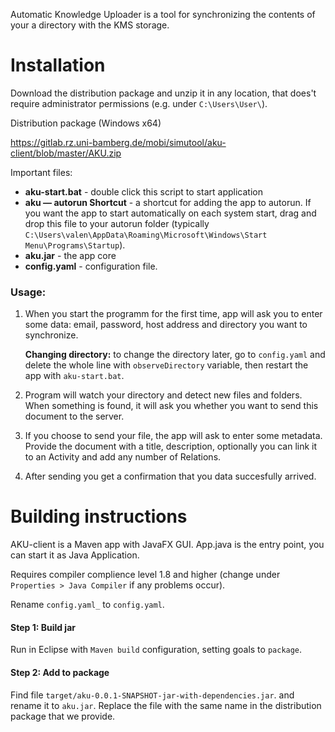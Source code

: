 Automatic Knowledge Uploader is a tool for synchronizing the contents of your a directory with the KMS storage.

# Installation
Download the distribution package and unzip it in any location, that does't require administrator permissions (e.g. under `C:\Users\User\`).

Distribution package (Windows x64)

https://gitlab.rz.uni-bamberg.de/mobi/simutool/aku-client/blob/master/AKU.zip

Important files:
- **aku-start.bat** - double click this script to start application
- **aku — autorun Shortcut** - a shortcut for adding the app to autorun. If you want the app to start automatically on each system start, drag and drop this file to your autorun folder (typically `C:\Users\valen\AppData\Roaming\Microsoft\Windows\Start Menu\Programs\Startup`).
- **aku.jar** - the app core
- **config.yaml** - configuration file. 

### Usage:
1. When you start the programm for the first time, app will ask you to enter some data: email, password, host address and directory you want to synchronize.
    
	**Changing directory:** to change the directory later, go to `config.yaml` and delete the whole line with `observeDirectory` variable, then restart the app with `aku-start.bat`.
2. Program will watch your directory and detect new files and folders. When something is found, it will ask you whether you want to send this document to the server. 
3. If you choose to send your file, the app will ask to enter some metadata. Provide the document with a title, description, optionally you can link it to an Activity and add any number of Relations.
4. After sending you get a confirmation that you data succesfully arrived.


# Building instructions

AKU-client is a Maven app with JavaFX GUI. App.java is the entry point, you can start it as Java Application.

Requires compiler complience level 1.8 and higher (change under `Properties > Java Compiler` if any problems occur).

Rename `config.yaml_` to `config.yaml`.

#### Step 1: Build jar
Run in Eclipse with `Maven build` configuration, setting goals to `package`.

#### Step 2: Add to package
Find file `target/aku-0.0.1-SNAPSHOT-jar-with-dependencies.jar`. and rename it to `aku.jar`. Replace the file with the same name in the distribution package that we provide.